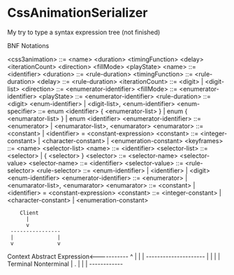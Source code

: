 # CssAnimationSerializer
My try to type a syntax expression tree (not finished)

BNF Notations

\<css3animation\> ::= \<name\> \<duration\> \<timingFunction\> \<delay\> \<iterationCount\> \<direction\> \<fillMode\> \<playState\>
\<name\> ::= \<identifier\>
\<duration\> ::= \<rule-duration\>
\<timingFunction\> ::= \<rule-duration\>
\<delay\> ::= \<rule-duration\>
\<iterationCount\> ::= \<digit\> | \<digit-list\>
\<direction\> ::= \<enumerator-identifier\>
\<fillMode\> ::= \<enumerator-identifier\>
\<playState\> ::= \<enumerator-identifier\>
\<rule-duration\> ::= \<digit\> \<enum-identifier\> | \<digit-list\>, \<enum-identifier\>
\<enum-specifier\> ::= enum \<identifier\> { \<enumerator-list\> } | enum { \<enumarator-list\> } | enum \<identifier\>
\<enumerator-identifier\> ::= \<enumerator\> | \<enumarator-list\>, \<enumarator\>
\<enumarator\> ::= \<constant\> | \<identifier\> = \<constant-expression\>
\<constant\> ::= \<integer-constant\> | \<character-constant\> | \<enumeration-constant\>
\<keyframes\> ::= \<name\> \<selector-list\>
\<name\> ::= \<identifier\>
\<selector-list\> ::= \<selector\> | { \<selector\> }
\<selector\> ::= \<selector-name\> \<selector-value\>
\<selector-name\> ::= \<identifier\>
\<selector-value\> ::= \<rule-selector\>
\<rule-selector\> ::= \<enum-identifier\> | \<identifier\> | \<digit\> \<enum-identifier\>
\<enumerator-identifier\> ::= \<enumerator\> | \<enumarator-list\>, \<enumarator\>
\<enumarator\> ::= \<constant\> | \<identifier\> = \<constant-expression\>
\<constant\> ::= \<integer-constant\> | \<character-constant\> | \<enumeration-constant\>

        Client
          |
          v
     ----------------
     |              |
	 v				v
Context     Abstract Expression\<-----------
                    ^                      |
                    |                      |
            ---------------------          |
			|					|          |
          Terminal			Nonterminal    |
                                .          |
                                |          |
                                ------------